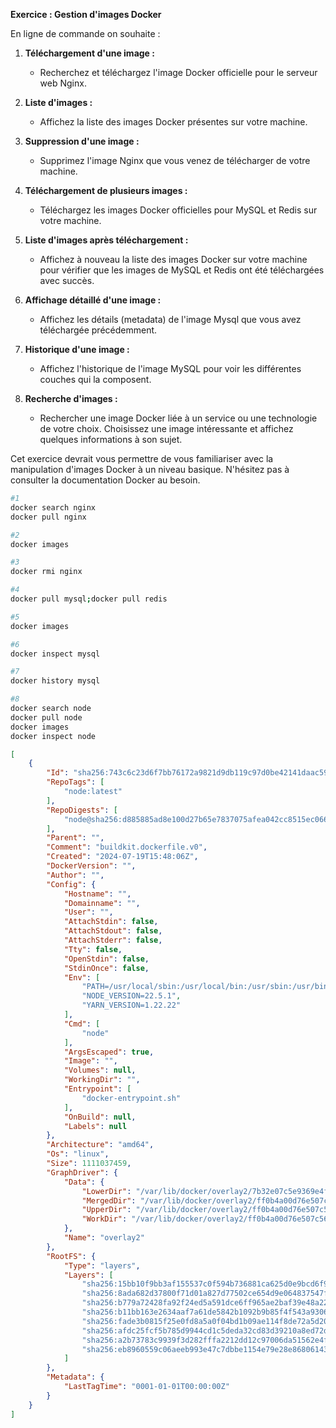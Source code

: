 **Exercice : Gestion d'images Docker**

En ligne de commande on souhaite :

1. **Téléchargement d'une image :**
   - Recherchez et téléchargez l'image Docker officielle pour le serveur web Nginx.

2. **Liste d'images :**
   - Affichez la liste des images Docker présentes sur votre machine.

3. **Suppression d'une image :**
   - Supprimez l'image Nginx que vous venez de télécharger de votre machine.

4. **Téléchargement de plusieurs images :**
   - Téléchargez les images Docker officielles pour MySQL et Redis sur votre machine.

5. **Liste d'images après téléchargement :**
   - Affichez à nouveau la liste des images Docker sur votre machine pour vérifier que les images de MySQL et Redis ont été téléchargées avec succès.

6. **Affichage détaillé d'une image :**
   - Affichez les détails (metadata) de l'image Mysql que vous avez téléchargée précédemment.

7. **Historique d'une image :**
   - Affichez l'historique de l'image MySQL pour voir les différentes couches qui la composent.

8. **Recherche d'images :**
   - Rechercher une image Docker liée à un service ou une technologie de votre choix. Choisissez une image intéressante et affichez quelques informations à son sujet.

Cet exercice devrait vous permettre de vous familiariser avec la manipulation d'images Docker à un niveau basique. N'hésitez pas à consulter la documentation Docker au besoin.



```bash
#1
docker search nginx
docker pull nginx

#2
docker images

#3
docker rmi nginx

#4
docker pull mysql;docker pull redis

#5
docker images

#6
docker inspect mysql

#7
docker history mysql

#8
docker search node
docker pull node
docker images
docker inspect node
```

```json
[
    {
        "Id": "sha256:743c6c23d6f7bb76172a9821d9db119c97d0be42141daac599379014a6912006",
        "RepoTags": [
            "node:latest"
        ],
        "RepoDigests": [
            "node@sha256:d885885ad8e100d27b65e7837075afea042cc8515ec066cd82cdf34e26fc9fb8"
        ],
        "Parent": "",
        "Comment": "buildkit.dockerfile.v0",
        "Created": "2024-07-19T15:48:06Z",
        "DockerVersion": "",
        "Author": "",
        "Config": {
            "Hostname": "",
            "Domainname": "",
            "User": "",
            "AttachStdin": false,
            "AttachStdout": false,
            "AttachStderr": false,
            "Tty": false,
            "OpenStdin": false,
            "StdinOnce": false,
            "Env": [
                "PATH=/usr/local/sbin:/usr/local/bin:/usr/sbin:/usr/bin:/sbin:/bin",
                "NODE_VERSION=22.5.1",
                "YARN_VERSION=1.22.22"
            ],
            "Cmd": [
                "node"
            ],
            "ArgsEscaped": true,
            "Image": "",
            "Volumes": null,
            "WorkingDir": "",
            "Entrypoint": [
                "docker-entrypoint.sh"
            ],
            "OnBuild": null,
            "Labels": null
        },
        "Architecture": "amd64",
        "Os": "linux",
        "Size": 1111037459,
        "GraphDriver": {
            "Data": {
                "LowerDir": "/var/lib/docker/overlay2/7b32e07c5e9369e4f771177464a727b8a1aa66ff08e6eec479dc234fb0cc4288/diff:/var/lib/docker/overlay2/1c1154e19cb6cffa1faaeeb9886e86dd55e45400c65ea2d42be1b0d9b9b93af1/diff:/var/lib/docker/overlay2/824bd4b597d7dd1d58b087e70768b14ca6f9cb850581952b12836f8a78b9d703/diff:/var/lib/docker/overlay2/3cb497d522cfb9301c8220b1ee6e3ba88f2a83440481c637c054f0ce1b3f42fb/diff:/var/lib/docker/overlay2/21d344e897f570a81586514016b25bc511f28eff696c31d092485f6ef23218b9/diff:/var/lib/docker/overlay2/dac0a1a49014b537d21af2ce8cda9f3ae5f473c4bf9b5837e5413bf958d64208/diff:/var/lib/docker/overlay2/ac57c72eca16a79e297883f09821c0b7b48bf9244dcc4a0dd6acdbb71a6925fa/diff",
                "MergedDir": "/var/lib/docker/overlay2/ff0b4a00d76e507c56519092e88cf701c820efa7a617347695b3a2ff4533e973/merged",
                "UpperDir": "/var/lib/docker/overlay2/ff0b4a00d76e507c56519092e88cf701c820efa7a617347695b3a2ff4533e973/diff",
                "WorkDir": "/var/lib/docker/overlay2/ff0b4a00d76e507c56519092e88cf701c820efa7a617347695b3a2ff4533e973/work"
            },
            "Name": "overlay2"
        },
        "RootFS": {
            "Type": "layers",
            "Layers": [
                "sha256:15bb10f9bb3af155537c0f594b736881ca625d0e9bcd6f948588f78aec30a710",
                "sha256:8ada682d37800f71d01a827d77502ce654d9e064837547f3e80fae814d24b187",
                "sha256:b779a72428fa92f24ed5a591dce6ff965ae2baf39e48a22bf88d46d62a80e4ab",
                "sha256:b11bb163e2634aaf7a61de5842b1092b9b85f4f543a93061cde332b747beedf5",
                "sha256:fade3b0815f25e0fd8a5a0f04bd1b09ae114f8de72a5d20723dd89a606a49bf1",
                "sha256:afdc25fcf5b785d9944cd1c5deda32cd83d39210a8ed72d7cace137efb104f9a",
                "sha256:a2b73783c9939f3d282fffa2212dd12c97006da51562e4f45aecb9363e71104f",
                "sha256:eb8960559c06aeeb993e47c7dbbe1154e79e28e86806143fab83d8b519ce8295"
            ]
        },
        "Metadata": {
            "LastTagTime": "0001-01-01T00:00:00Z"
        }
    }
]

```